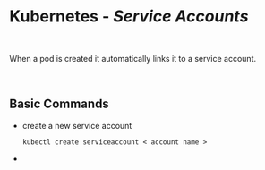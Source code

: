 # Kubernetes - ***Service Accounts***

<br>

When a pod is created it automatically links it to a service account. 

<br>

## Basic Commands

* create a new service account
  ```
  kubectl create serviceaccount < account name >
  ```

*  